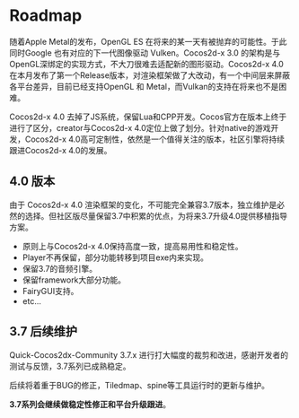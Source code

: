 # Roadmap

随着Apple Metal的发布，OpenGL ES 在将来的某一天有被抛弃的可能性。于此同时Google 也有对应的下一代图像驱动 Vulken。Cocos2d-x 3.0 的架构是与OpenGL深绑定的实现方式，不大刀很难去适配新的图形驱动。Cocos2d-x 4.0 在本月发布了第一个Release版本，对渲染框架做了大改动，有一个中间层来屏蔽各平台差异，目前已经支持OpenGL 和 Metal，而Vulkan的支持在将来也不是困难。

Cocos2d-x 4.0 去掉了JS系统，保留Lua和CPP开发。Cocos官方在版本上终于进行了区分，creator与Cocos2d-x 4.0定位上做了划分。针对native的游戏开发，Cocos2d-x 4.0高可定制性，依然是一个值得关注的版本，社区引擎将持续跟进Cocos2d-x 4.0的发展。

## 4.0 版本

由于 Cocos2d-x 4.0 渲染框架的变化，不可能完全兼容3.7版本，独立维护是必然的选择。但社区版尽量保留3.7中积累的优点，为将来3.7升级4.0提供移植指导方案。

* 原则上与Cocos2d-x 4.0保持高度一致，提高易用性和稳定性。
* Player不再保留，部分功能转移到项目exe内来实现。
* 保留3.7的音频引擎。
* 保留framework大部分功能。
* FairyGUI支持。
* etc...

## 3.7 后续维护

Quick-Cocos2dx-Community 3.7.x 进行打大幅度的裁剪和改进，感谢开发者的测试与反馈，3.7系列已成熟稳定。

后续将着重于BUG的修正，Tiledmap、spine等工具运行时的更新与维护。

**3.7系列会继续做稳定性修正和平台升级跟进**。